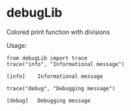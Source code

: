 # debugLib
Colored print function with divisions

Usage:
```
from debugLib import trace
trace("info", "Informational message")
```

`[info]    Informational message`

```
trace("debug", "Debugging message")
```

`[debug]   Debugging message`
